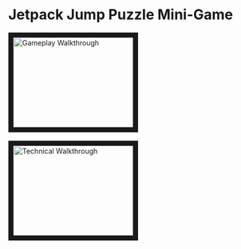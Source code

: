 # Jetpack Jump Puzzle Mini-Game
<a href="https://youtu.be/AXrKq21homw 
" target="_blank"><img src="https://i.ytimg.com/an_webp/AXrKq21homw/mqdefault_6s.webp?du=3000&sqp=CLCW2KEG&rs=AOn4CLBxqQ3ynggRtoi5poGEvp5Kx4sDvA" 
alt="Gameplay Walkthrough" width="240" height="180" border="10" /></a>
<br>
</br>
<a href="https://youtu.be/iomUclLa1PA
" target="_blank"><img src="https://i.ytimg.com/an_webp/iomUclLa1PA/mqdefault_6s.webp?du=3000&sqp=COCv2KEG&rs=AOn4CLD5BA5UeL5KZ0iFcw2LiJYT0zYneQ" 
alt="Technical Walkthrough" width="240" height="180" border="10" /></a>
